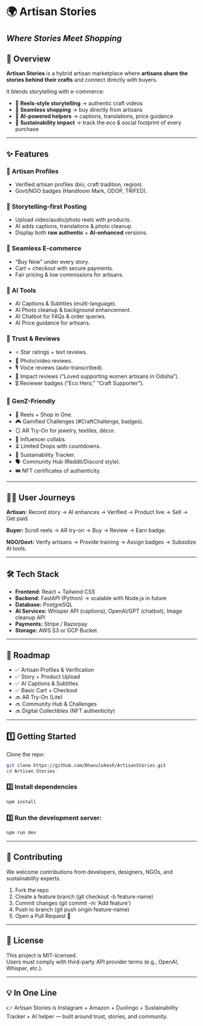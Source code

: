 # 🌍 Artisan Stories  
*Where Stories Meet Shopping*  
---

## 📖 Overview  
**Artisan Stories** is a hybrid artisan marketplace where **artisans share the stories behind their crafts** and connect directly with buyers.  

It blends storytelling with e-commerce:  
- 🎥 **Reels-style storytelling** → authentic craft videos  
- 🛒 **Seamless shopping** → buy directly from artisans  
- 🤖 **AI-powered helpers** → captions, translations, price guidance  
- 🌱 **Sustainability impact** → track the eco & social footprint of every purchase  

---

## ✨ Features  

### 🔹 Artisan Profiles  
- Verified artisan profiles (bio, craft tradition, region).  
- Govt/NGO badges (Handloom Mark, ODOP, TRIFED).  

### 🔹 Storytelling-first Posting  
- Upload video/audio/photo reels with products.  
- AI adds captions, translations & photo cleanup.  
- Display both **raw authentic** + **AI-enhanced** versions.  

### 🔹 Seamless E-commerce  
- “Buy Now” under every story.  
- Cart + checkout with secure payments.  
- Fair pricing & low commissions for artisans.  

### 🔹 AI Tools  
- AI Captions & Subtitles (multi-language).  
- AI Photo cleanup & background enhancement.  
- AI Chatbot for FAQs & order queries.  
- AI Price guidance for artisans.  

### 🔹 Trust & Reviews  
- ⭐ Star ratings + text reviews.  
- 📸 Photo/video reviews.  
- 🎙 Voice reviews (auto-transcribed).  
- 🌱 Impact reviews (“Loved supporting women artisans in Odisha”).  
- 🎖 Reviewer badges (“Eco Hero,” “Craft Supporter”).  

### 🔹 GenZ-Friendly  
- 🎥 Reels + Shop in One.  
- 🎮 Gamified Challenges (#CraftChallenge, badges).  
- 🪞 AR Try-On for jewelry, textiles, décor.  
- 🤝 Influencer collabs.  
- ⏳ Limited Drops with countdowns.  
- 🌱 Sustainability Tracker.  
- 🗣 Community Hub (Reddit/Discord style).  
- 🎟 NFT certificates of authenticity.  

---

## 👩‍💻 User Journeys  

**Artisan:** Record story → AI enhances → Verified → Product live → Sell → Get paid.  

**Buyer:** Scroll reels → AR try-on → Buy → Review → Earn badge.  

**NGO/Govt:** Verify artisans → Provide training → Assign badges → Subsidize AI tools.  

---

## 🛠 Tech Stack  

- **Frontend:** React + Tailwind CSS  
- **Backend:** FastAPI (Python) → scalable with Node.js in future  
- **Database:** PostgreSQL  
- **AI Services:** Whisper API (captions), OpenAI/GPT (chatbot), Image cleanup API  
- **Payments:** Stripe / Razorpay  
- **Storage:** AWS S3 or GCP Bucket  

---

## 🚀 Roadmap  

- ✅ Artisan Profiles & Verification  
- ✅ Story + Product Upload  
- ✅ AI Captions & Subtitles  
- ✅ Basic Cart + Checkout  
- 🔜 AR Try-On (Lite)  
- 🔜 Community Hub & Challenges  
- 🔜 Digital Collectibles (NFT authenticity)  

---

## 1️⃣ Getting Started  

Clone the repo:  
```bash
git clone https://github.com/Dhanulokesh/ArtisanStories.git
cd Artisan Stories
```

### 2️⃣ Install dependencies
```bash
npm install
```

### 3️⃣ Run the development server:
```bash
npm run dev
```

---

## 🤝 Contributing  
We welcome contributions from developers, designers, NGOs, and sustainability experts.

1. Fork the repo
2. Create a feature branch (git checkout -b feature-name)
3. Commit changes (git commit -m 'Add feature')
4. Push to branch (git push origin feature-name)
5. Open a Pull Request 🎉

---

## 📜 License  
This project is MIT-licensed.  
Users must comply with third-party API provider terms (e.g., OpenAI, Whisper, etc.). 

---

## 💡 In One Line  
👉 Artisan Stories is Instagram + Amazon + Duolingo + Sustainability Tracker + AI helper — built around trust, stories, and community.

